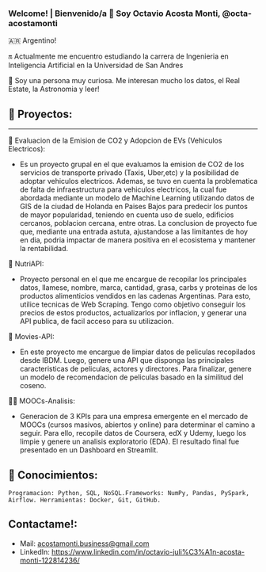 ### Welcome! | Bienvenido/a 👋 Soy Octavio Acosta Monti, @octa-acostamonti

<!--
**octa-acostamonti/octa-acostamonti** is a ✨ _special_ ✨ repository because its `README.md` (this file) appears on your GitHub profile.

Here are some ideas to get you started:

- 🔭 I’m currently working on ...
- 🌱 I’m currently learning ...
- 👯 I’m looking to collaborate on ...
- 🤔 I’m looking for help with ...
- 💬 Ask me about ...
- 📫 How to reach me: ...
- 😄 Pronouns: ...
- ⚡ Fun fact: ...
-->
🇦🇷 Argentino!

🔛 Actualmente me encuentro estudiando la carrera de Ingenieria en Inteligencia Artificial en la Universidad de San Andres

🤔 Soy una persona muy curiosa. Me interesan mucho los datos, el Real Estate, la Astronomia y leer!

## 📑 Proyectos:
------

🚖 Evaluacion de la Emision de CO2 y Adopcion de EVs (Vehiculos Electricos): 
  * Es un proyecto grupal en el que evaluamos la emision de CO2 de los servicios de transporte privado (Taxis, Uber,etc) y la posibilidad de adoptar vehiculos electricos. Ademas, se tuvo       en cuenta la problematica de falta de infraestructura para vehiculos electricos, la cual fue abordada mediante un modelo de Machine Learning utilizando datos de GIS de la ciudad de         Holanda en Paises Bajos para predecir los puntos de mayor popularidad, teniendo en cuenta uso de suelo, edificios cercanos, poblacion cercana, entre otras.
    La conclusion de proyecto fue que, mediante una entrada astuta, ajustandose a las limitantes de hoy en dia, podria impactar de manera positiva en el ecosistema y mantener la                rentabilidad.

🍎 NutriAPI: 
  * Proyecto personal en el que me encargue de recopilar los principales datos, llamese, nombre, marca, cantidad, grasa, carbs y proteinas de los productos alimenticios vendidos en las         cadenas Argentinas. Para esto, utilice tecnicas de Web Scraping. Tengo como objetivo conseguir los precios de estos productos, actualizarlos por inflacion, y generar una API publica,       de facil acceso para su utilizacion. 

🎥 Movies-API: 
  * En este proyecto me encargue de limpiar datos de peliculas recopilados desde IBDM. Luego, genere una API que disponga las principales caracteristicas de peliculas, actores y                directores. Para finalizar, genere un modelo de recomendacion de peliculas basado en la similitud del coseno.

👨‍🏫 MOOCs-Analisis: 
  * Generacion de 3 KPIs para una empresa emergente en el mercado de MOOCs (cursos masivos, abiertos y online) para determinar el camino a seguir. Para ello, recopile datos de Coursera,        edX y Udemy, luego los limpie y genere un analisis exploratorio (EDA). El resultado final fue presentado en un Dashboard en Streamlit.

## 🦰 Conocimientos:
```
Programacion: Python, SQL, NoSQL.Frameworks: NumPy, Pandas, PySpark, Airflow. Herramientas: Docker, Git, GitHub.
```

## Contactame!:

* Mail: acostamonti.business@gmail.com
* LinkedIn: https://www.linkedin.com/in/octavio-juli%C3%A1n-acosta-monti-122814236/


